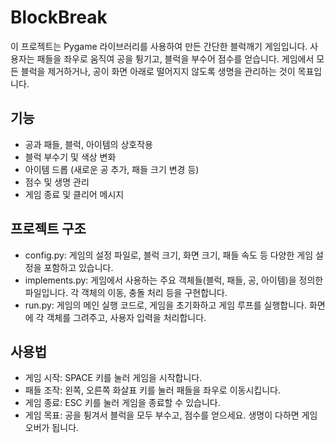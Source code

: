 # BlockBreak


이 프로젝트는 Pygame 라이브러리를 사용하여 만든 간단한 블럭깨기 게임입니다. 사용자는 패들을 좌우로 움직여 공을 튕기고, 블럭을 부수어 점수를 얻습니다. 게임에서 모든 블럭을 제거하거나, 공이 화면 아래로 떨어지지 않도록 생명을 관리하는 것이 목표입니다.



## 기능
* 공과 패들, 블럭, 아이템의 상호작용
* 블럭 부수기 및 색상 변화
* 아이템 드롭 (새로운 공 추가, 패들 크기 변경 등)
* 점수 및 생명 관리
* 게임 종료 및 클리어 메시지


## 프로젝트 구조
* config.py: 게임의 설정 파일로, 블럭 크기, 화면 크기, 패들 속도 등 다양한 게임 설정을 포함하고 있습니다.
* implements.py: 게임에서 사용하는 주요 객체들(블럭, 패들, 공, 아이템)을 정의한 파일입니다. 각 객체의 이동, 충돌 처리 등을 구현합니다.
* run.py: 게임의 메인 실행 코드로, 게임을 초기화하고 게임 루프를 실행합니다. 화면에 각 객체를 그려주고, 사용자 입력을 처리합니다.


## 사용법
* 게임 시작: SPACE 키를 눌러 게임을 시작합니다.
* 패들 조작: 왼쪽, 오른쪽 화살표 키를 눌러 패들을 좌우로 이동시킵니다.
* 게임 종료: ESC 키를 눌러 게임을 종료할 수 있습니다.
* 게임 목표: 공을 튕겨서 블럭을 모두 부수고, 점수를 얻으세요. 생명이 다하면 게임 오버가 됩니다.
